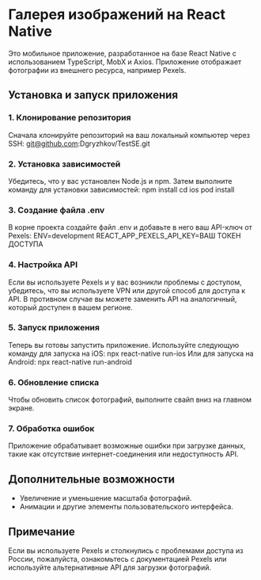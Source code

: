 # Галерея изображений на React Native

Это мобильное приложение, разработанное на базе React Native с использованием TypeScript, MobX и Axios. Приложение отображает фотографии из внешнего ресурса, например Pexels.

## Установка и запуск приложения

### 1. Клонирование репозитория

Сначала клонируйте репозиторий на ваш локальный компьютер через SSH:
git@github.com:Dgryzhkov/TestSE.git

### 2. Установка зависимостей

Убедитесь, что у вас установлен Node.js и npm. Затем выполните команду для установки зависимостей:
npm install
cd ios pod install

### 3. Создание файла .env

В корне проекта создайте файл .env и добавьте в него ваш API-ключ от Pexels:
ENV=development
REACT_APP_PEXELS_API_KEY=ВАШ ТОКЕН ДОСТУПА

### 4. Настройка API

Если вы используете Pexels и у вас возникли проблемы с доступом, убедитесь, что вы используете VPN или другой способ для доступа к API. В противном случае вы можете заменить API на аналогичный, который доступен в вашем регионе.

### 5. Запуск приложения
Теперь вы готовы запустить приложение. Используйте следующую команду для запуска на iOS:
npx react-native run-ios
Или для запуска на Android:
npx react-native run-android

### 6. Обновление списка

Чтобы обновить список фотографий, выполните свайп вниз на главном экране.

### 7. Обработка ошибок

Приложение обрабатывает возможные ошибки при загрузке данных, такие как отсутствие интернет-соединения или недоступность API.

## Дополнительные возможности

- Увеличение и уменьшение масштаба фотографий.
- Анимации и другие элементы пользовательского интерфейса.

## Примечание

Если вы используете Pexels и столкнулись с проблемами доступа из России, пожалуйста, ознакомьтесь с документацией Pexels или используйте альтернативные API для загрузки фотографий.